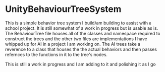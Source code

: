 # UnityBehaviourTreeSystem
This is a simple behavior tree system I build/am building to assist with a school project. It is still somewhat of a work in progress but is usable as is. The BehaviourTree file houses all of the classes and namespace required to construct the trees and the other two files are implementations I have whipped up for AI in a project I am working on. The AI trees take a reverence to a class that houses the the actual behaviors and then passes refernces to the functions in it to the tree's nodes. 

This is still a work in progress and I am adding to it and polishing it as I go
